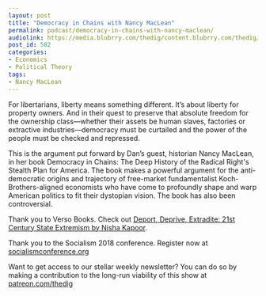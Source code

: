 ```yaml
---
layout: post
title: "Democracy in Chains with Nancy MacLean"
permalink: podcast/democracy-in-chains-with-nancy-maclean/
audiolink: https://media.blubrry.com/thedig/content.blubrry.com/thedig/The_Dig_-_EP_118_-_MacLean.mp3
post_id: 582
categories: 
- Economics
- Political Theory
tags: 
- Nancy MacLean
---
```


For libertarians, liberty means something different. It’s about liberty for property owners. And in their quest to preserve that absolute freedom for the ownership class—whether their assets be human slaves, factories or extractive industries—democracy must be curtailed and the power of the people must be checked and repressed.

This is the argument put forward by Dan’s guest, historian Nancy MacLean, in her book Democracy in Chains: The Deep History of the Radical Right's Stealth Plan for America. The book makes a powerful argument for the anti-democratic origins and trajectory of free-market fundamentalist Koch-Brothers-aligned economists who have come to profoundly shape and warp American politics to fit their dystopian vision. The book has also been controversial.

Thank you to Verso Books. Check out [Deport, Deprive, Extradite: 21st Century State Extremism by Nisha Kapoor](https://www.versobooks.com/books/2551-deport-deprive-extradite).

Thank you to the Socialism 2018 conference. Register now at [socialismconference.org](https://www.socialismconference.org)

Want to get access to our stellar weekly newsletter? You can do so by making a contribution to the long-run viability of this show at [patreon.com/thedig](http://www.patreon.com/TheDig) 